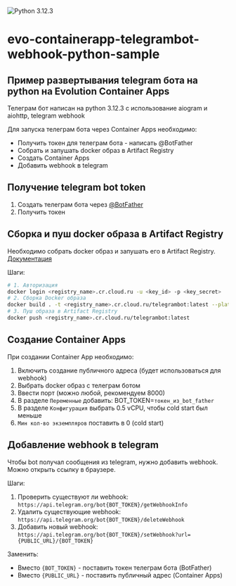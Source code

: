 ![Python 3.12.3](https://img.shields.io/badge/Python-3.12.3-blue)
# evo-containerapp-telegrambot-webhook-python-sample

## Пример развертывания telegram бота на python на Evolution Container Apps

Телеграм бот написан на python 3.12.3 с использование aiogram и aiohttp, telegram webhook

Для запуска телеграм бота через Container Apps необходимо:
- Получить токен для телеграм бота - написать @BotFather
- Собрать и запушать docker образ в Artifact Registry
- Создать Container Apps
- Добавить webhook в telegram  

## Получение telegram bot token
1. Создать телеграм бота через [@BotFather](https://telegram.me/BotFather)
2. Получить токен

## Сборка и пуш docker образа в Artifact Registry
Необходимо собрать docker образ и запушать его в Artifact Registry. [Документация](https://cloud.ru/ru/docs/artifact-registry-evolution/ug/topics/quickstart.html)

Шаги:
```bash
# 1. Авторизация
docker login <registry_name>.cr.cloud.ru -u <key_id> -p <key_secret>
# 2. Сборка Docker образа
docker build . -t <registry_name>.cr.cloud.ru/telegrambot:latest --platform linux/amd64
# 3. Пуш образа в Artifact Registry
docker push <registry_name>.cr.cloud.ru/telegrambot:latest
```

## Создание Container Apps
При создании Container App необходимо:
1. Включить создание публичного адреса (будет использоваться для webhook)
2. Выбрать docker образ с телеграм ботом
3. Ввести порт (можно любой, рекомендуем 8000)
3. В разделе `Переменные` добавить: BOT_TOKEN=`токен_из_bot_father` 
4. В разделе `Конфигурация` выбрать 0.5 vCPU, чтобы cold start был меньше 
5. `Мин кол-во экземпляров` поставить в 0 (cold start)

## Добавление webhook в telegram 
Чтобы bot получал сообщения из telegram, нужно добавить webhook.
Можно открыть ссылку в браузере.

Шаги:
1. Проверить существуют ли webhook: `https://api.telegram.org/bot{BOT_TOKEN}/getWebhookInfo`
2. Удалить существующие webhook: `https://api.telegram.org/bot{BOT_TOKEN}/deleteWebhook`
3. Добавить новый webhook: `https://api.telegram.org/bot{BOT_TOKEN}/setWebhook?url={PUBLIC_URL}/{BOT_TOKEN}`

Заменить:
- Вместо `{BOT_TOKEN}` - поставить токен телеграм бота (BotFather)
- Вместо `{PUBLIC_URL}` - поставить публичный адрес (Container Apps)
